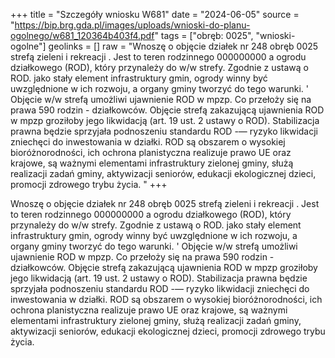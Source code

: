 +++
title = "Szczegóły wniosku W681"
date = "2024-06-05"
source = "https://bip.brg.gda.pl/images/uploads/wnioski-do-planu-ogolnego/w681_120364b403f4.pdf"
tags = ["obręb: 0025", "wnioski-ogolne"]
geolinks = []
raw = "Wnoszę o objęcie działek nr 248 obręb 0025 strefą zieleni i rekreacji . Jest to teren rodzinnego 000000000 a ogrodu działkowego (ROD), który przynależy do w/w strefy. Zgodnie z ustawą o ROD. jako stały element  infrastruktury gmin, ogrody winny być uwzględnione w ich rozwoju, a organy gminy tworzyć do tego warunki. ' Objęcie w/w strefą umożliwi ujawnienie ROD w mpzp. Co przełoży się na prawa 590 rodzin - działkowców. Objęcie strefą zakazującą ujawnienia ROD w mpzp groziłoby jego likwidacją (art. 19 ust. 2 ustawy o ROD). Stabilizacja prawna będzie sprzyjała podnoszeniu standardu ROD -— ryzyko likwidacji zniechęci do inwestowania w działki. ROD są obszarem o wysokiej bioróżnorodności, ich ochrona planistyczna realizuje prawo UE oraz krajowe, są ważnymi elementami infrastruktury zielonej gminy, służą realizacji zadań gminy, aktywizacji seniorów, edukacji ekologicznej dzieci, promocji zdrowego trybu życia. "
+++

Wnoszę o objęcie działek nr 248 obręb 0025 strefą zieleni i rekreacji . Jest to teren rodzinnego
000000000 a
ogrodu działkowego (ROD), który przynależy do w/w strefy. Zgodnie z ustawą o ROD. jako stały element 
infrastruktury gmin, ogrody winny być uwzględnione w ich rozwoju, a organy gminy tworzyć do tego warunki.
' Objęcie w/w strefą umożliwi ujawnienie ROD w mpzp. Co przełoży się na prawa 590 rodzin - działkowców.
Objęcie strefą zakazującą ujawnienia ROD w mpzp groziłoby jego likwidacją (art. 19 ust. 2 ustawy o ROD).
Stabilizacja prawna będzie sprzyjała podnoszeniu standardu ROD -— ryzyko likwidacji zniechęci do
inwestowania w działki. ROD są obszarem o wysokiej bioróżnorodności, ich ochrona planistyczna realizuje
prawo UE oraz krajowe, są ważnymi elementami infrastruktury zielonej gminy, służą realizacji zadań gminy,
aktywizacji seniorów, edukacji ekologicznej dzieci, promocji zdrowego trybu życia.



